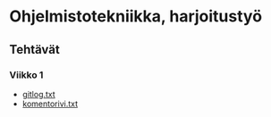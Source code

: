 # Ohjelmistotekniikka, harjoitustyö
## Tehtävät
### Viikko 1
* [gitlog.txt](laskarit/viikko1/gitlog.txt)
* [komentorivi.txt](laskarit/viikko1/komentorivi.txt)
